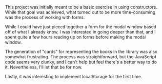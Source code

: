 This project was initially meant to be a basic exercise in using constructors. While
that goal was achieved, what turned out to be more time-consuming was the process of working
with forms.

While I could have just pieced together a form for the modal window based off of what I already
know, I was interested in going deeper than that, and I spent quite a few hours reading
up on forms before making the modal window.

The generation of "cards" for representing the books in the library was also somewhat
frustrating. The process was straightforward, but the JavaScript code seems very
clunky, and I can't help but feel there's a better way to do it. Nevertheless,
I'll let that be for now.

Lastly, it was interesting to implement localStorage for the first time.


